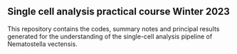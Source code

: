 ## Single cell analysis practical course Winter 2023
This repository contains the codes, summary notes and principal results generated for the understanding of the single-cell analysis pipeline of Nematostella vectensis. 
